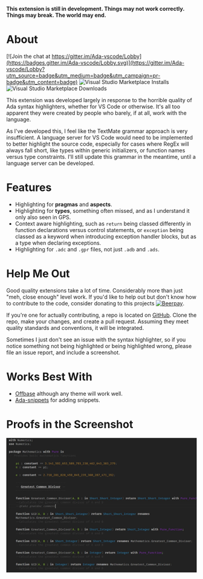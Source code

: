**This extension is still in development. Things may not work correctly. Things may break. The world may end.**

# About

[![Join the chat at https://gitter.im/Ada-vscode/Lobby](https://badges.gitter.im/Ada-vscode/Lobby.svg)](https://gitter.im/Ada-vscode/Lobby?utm_source=badge&utm_medium=badge&utm_campaign=pr-badge&utm_content=badge)
![Visual Studio Marketplace Installs](https://img.shields.io/visual-studio-marketplace/i/Entomy.ada.svg?logo=visual-studio-code)
![Visual Studio Marketplace Downloads](https://img.shields.io/visual-studio-marketplace/d/Entomy.ada.svg?logo=visual-studio-code)

This extension was developed largely in response to the horrible quality of Ada syntax highlighters, whether for VS Code or otherwise. It's all too apparent they were created by people who barely, if at all, work with the language.

As I've developed this, I feel like the TextMate grammar approach is very insufficient. A language server for VS Code would need to be implemented to better highlight the source code, especially for cases where RegEx will always fall short, like types within generic initializers, or function names versus type constraints. I'll still update this grammar in the meantime, until a language server can be developed.

# Features

* Highlighting for **pragmas** and **aspects**.
* Highlighting for **types**, something often missed, and as I understand it only also seen in GPS.
* Context aware highlighting, such as `return` being classed differently in function declarations versus control statements, or `exception` being classed as a keyword when introducing exception handler blocks, but as a type when declaring exceptions.
* Highlighting for `.adc` and `.gpr` files, not just `.adb` and `.ads`.

# Help Me Out

Good quality extensions take a lot of time. Considerably more than just "meh, close enough" level work. If you'd like to help out but don't know how to contribute to the code, consider donating to this projects [![Beerpay](https://img.shields.io/beerpay/Entomy/Ada-vscode.svg)](https://beerpay.io/Entomy/Ada-vscode).

If you're one for actually contributing, a repo is located on [GitHub](https://github.com/Entomy/Ada-vscode). Clone the repo, make your changes, and create a pull request. Assuming they meet quality standards and conventions, it will be integrated.

Sometimes I just don't see an issue with the syntax highlighter, so if you notice something not being highlighted or being highlighted wrong, please file an issue report, and include a screenshot.

# Works Best With
* [Offbase](https://marketplace.visualstudio.com/items?itemName=Entomy.offbase) although any theme will work well.
* [Ada-snippets](https://marketplace.visualstudio.com/items?itemName=Entomy.ada-snippets) for adding snippets.

# Proofs in the Screenshot

![screenshot](screenshots/1.jpg)
